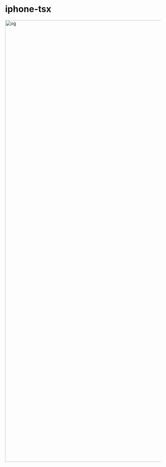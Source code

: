# iphone-tsx
<img width="1430" alt="og" src="https://github.com/user-attachments/assets/e0f64669-bd15-4797-a28e-31c0a5f62997" />
